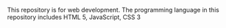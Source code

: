 This repository is for web development.
The programming language in this repository includes HTML 5, JavaScript, CSS 3

